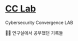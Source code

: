 # [CC Lab](https://sites.google.com/view/cclab-inu/home)
Cybersecurity Convergence LAB

👩‍💻 연구실에서 공부했던 기록들
